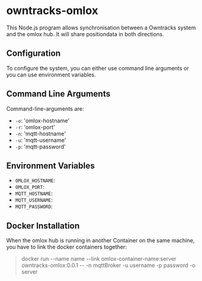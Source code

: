 # owntracks-omlox
This Node.js program allows synchronisation between a Owntracks system and the omlox hub. It will share positiondata in both directions.

## Configuration

To configure the system, you can either use command line arguments or you can use environment variables.  



## Command Line Arguments

Command-line-arguments are:  
* `-o`: 'omlox-hostname'  
* `-r`: 'omlox-port'  
* `-n`: 'mqtt-hostname'  
* `-u`: 'mqtt-username'  
* `-p`: 'mqtt-password'  


## Environment Variables
* `OMLOX_HOSTNAME`:  
* `OMLOX_PORT`:  
* `MQTT_HOSTNAME`:  
* `MQTT_USERNAME`:  
* `MQTT_PASSWORD`:  


## Docker Installation

When the omlox hub is running in another Container on the same machine, you have to link the docker containers together:  
>docker run --name name --link omlox-container-name:server owntracks-omlox:0.0.1 -- -n mqttBroker -u username -p password -o server